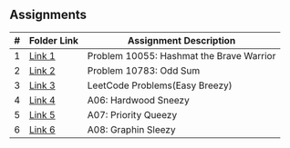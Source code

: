 ## Assignments 
|  #  | Folder Link                       | Assignment Description                              |
| :-: | --------------------------------- | --------------------------------------------------- |
|  1  | [Link 1](./P10055)                | Problem 10055: Hashmat the Brave Warrior            |
|  2  | [Link 2](./10783)                 | Problem 10783: Odd Sum                              |
|  3  | [Link 3](./P)                     | LeetCode Problems(Easy Breezy)                      |
|  4  | [Link 4](./A06)                   | A06: Hardwood Sneezy                                |
|  5  | [Link 5](./A07)                   | A07: Priority Queezy                                |
|  6  | [Link 6](./A08)                   | A08: Graphin Sleezy                                 |
